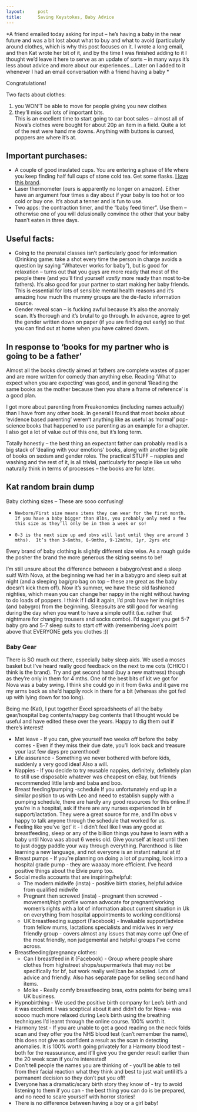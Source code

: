 ```yaml
---
layout:     post
title:      Saving Keystokes, Baby Advice
---
```


*A friend emailed today asking for input – he’s having a baby in the near future and was a bit lost about what to buy and what to avoid (particularly around clothes, which is why this post focuses on it.  I wrote a long email, and then Kat wrote her bit of it, and by the time I was finished adding to it I thought we’d leave it here to serve as an update of sorts – in many ways it’s less about advice and more about our experiences... Later on I added to it whenever I had an email conversation with a friend having a baby *


Congratulations!

Two facts about clothes:
1. you WON’T be able to move for people giving you new clothes
2. they’ll miss out lots of important bits.  
This is an excellent time to start going to car boot sales – almost all of Nova’s clothes were bought for about 20p an item in a field. Quite a lot of the rest were hand me downs.   Anything with buttons is cursed, poppers are where it’s at.

## Important purchases:

* A couple of good insulated  cups.  You are entering a phase of life where you keep finding half full cups of stone cold tea.  Get some flasks. [I love this brand](https://www.amazon.co.uk/Contigo-Autoseal-Stainless-Steel-Travel/dp/B0077IERKW/ref=sr_1_3?ie=UTF8&qid=1530190403&sr=8-3&keywords=contigo+travel+mug).
* Laser thermometer (ours is apparently no longer on amazon).  Either have an argument four times a day about if your baby is too hot or too cold or buy one. It’s about a tenner and is fun to use.
* Two apps: the contraction timer, and the “baby feed timer”. Use them – otherwise one of you will delusionally convince the other that your baby hasn’t eaten in three days.  

## Useful facts:

* Going to the prenatal classes isn’t particularly good for information (Drinking game: take a shot every time the person in charge avoids a question by saying “Whatever works for baby”), but is good for relaxation – turns out that you guys are more ready that most of the people there (and you’ll find yourself *vastly* more ready than most to-be fathers).  It’s also good for your partner to start making her baby friends. This is essential for lots of sensible mental health reasons and it’s amazing how much the mummy groups  are the de-facto information source.  
* Gender reveal scan – is fucking awful because it’s also the anomaly scan.  It’s thorough and it’s brutal to go through.  In advance, agree to get the gender written down on paper (if you are finding out early) so that you can find out at home when you have calmed down.


## In response to ‘books for my partner who is going to be a father’
Almost all the books directly aimed at fathers are complete wastes of paper and are more written for comedy than anything else. Reading ‘What to expect when you are expecting’ was good, and in general ‘Reading the same books as the mother because then you share a frame of reference’ is a good plan.

I got more about parenting from Freakonomics (including names actually) than I have from any other book.  In general I found that most books about ‘evidence based parenting’ weren’t anything like as useful as ‘normal’ pop-science books that happened to use parenting as an example for a chapter.   I also got a lot of value out of this one, but it’s long term.

Totally honestly – the best thing an expectant father can probably read is a big stack of ‘dealing with your emotions’ books, along with another big pile of books on sexism and gender roles.  The practical STUFF – nappies and washing and the rest of it, is all trivial, particularly for people like us who naturally think in terms of processes – the books are for later.

## Kat random brain dump

Baby clothing sizes – These are sooo confusing!
*     Newborn/First size means items they can wear for the first month. If you have a baby bigger than 8lbs, you probably only need a few this size as they’ll only be in them a week or so!
*     0-3 is the next size up and obvs will last until they are around 3 mths).  It’s then 3-6mths, 6-9mths, 9-12mths, 1yr, 2yrs etc

Every brand of baby clothing is slightly different size wise. As a rough guide the posher the brand the more generous the sizing seems to be!
 
I’m still unsure about the difference between a babygro/vest and a sleep suit! With Nova, at the beginning we had her in a babygro and sleep suit at night (and a sleeping bag/gro bag on top – these are great as the baby doesn’t kick them off). Now it’s summer, we have these old fashioned nighties, which mean you can change her nappy in the night without having to do loads of poppers. I think if I did it again, I’d prob have her in nighties (and babygro) from the beginning. Sleepsuits are still good for wearing during the day when you want to have a simple outfit (i.e. rather that nightmare for changing trousers and socks combo). I’d suggest you get 5-7 baby gro and 5-7 sleep suits to start off with (remembering Joe’s point above that EVERYONE gets you clothes :))

### Baby Gear 
There is SO much out there, especially baby sleep aids. We used a moses basket but I’ve heard really good feedback on the next to me cots (CHICO I think is the brand). Try and get second hand (buy a new mattress) though as they’re only in them for 4 mths. One of the best bits of kit we got for Nova was a baby swing. I think she could go in it from 6wks and it gave me my arms back as she’d happily rock in there for a bit (whereas she got fed up with lying down for too long).
 
Being me (Kat), I put together Excel spreadsheets of all the baby gear/hospital bag contents/nappy bag contents that I thought would be useful and have edited these over the years. Happy to dig them out if there’s interest!


* Mat leave - If you can, give yourself two weeks off before the baby comes - Even if they miss their due date, you’ll look back and treasure your last few days pre parenthood!
* Life assurance - Something we never bothered with before kids, suddenly a very good idea! Also a will.
* Nappies -  If you decide to try reusable nappies, definitely, definitely plan to still use disposable whatever was cheapest on eBay, but friends recommended little lamb and baba and boo. 
* Breast feeding/pumping -schedule If you unfortunately end up in a similar position to us with Leo and need to establish supply with a pumping schedule, there are hardly any good resources for this online.If you’re in a hospital, ask if there are any nurses experienced in bf support/lactation. They were a great source for me, and I’m obvs v happy to talk anyone through the schedule that worked for us.
* Feeling like you’ve ‘got’ it - I didn’t feel like I was any good at breastfeeding, sleep or any of the billion things you have to learn with a baby until Nova was about 6 weeks old. Give yourself at least until then to just doggy paddle your way through everything. Parenthood is like learning a new language, and not everyone is an instant natural at it!
* Breast pumps - If you’re planning on doing a lot of pumping, look into a hospital grade pump - they are waaaay more efficient. I’ve heard positive things about the Elvie pump too.
* Social media accounts that are inspiring/helpful:
    * The modern midwife (insta) - positive birth stories, helpful advice from qualified midwife
    * Pregnant then screwed (insta) - pregnant then screwed - movement/high profile woman advocate for pregnant/working women’s rights with a lot of information about current situation in Uk on everything from hospital appointments to working conditions)
    * UK breastfeeding support (Facebook) - Invaluable support/advice from fellow mums, lactations specialists and midwives in very friendly group - covers almost any issues that may come up! One of the most friendly, non judgemental and helpful groups I've come across.
* Breastfeeding/pregnancy clothes:
    * Can I breastfeed in it (Facebook)  - Group where people share clothes from highstreet shops/supermarkets that may not be specifically for bf, but work really well/can be adapted. Lots of advice and friendly. Also has separate page for selling second hand items.
    * Molke - Really comfy breastfeeding bras, extra points for being small UK business.
* Hypnobirthing - We used the positive birth company for Leo’s birth and it was excellent. I was sceptical about it and didn’t do for Nova - was soooo much more relaxed during Leo’s birth using the breathing techniques I’d learnt through the online course. 100% worth it.
* Harmony test - If you are unable to get a good reading on the neck folds scan and they offer you the NHS blood test (can’t remember the name), this does not give as confident a result as the scan in detecting anomalies. It is 100% worth going privately for a Harmony blood test - both for the reassurance, and it’ll give you the gender result earlier than the 20 week scan if you’re interested!
* Don’t tell people the names you are thinking of - you’ll be able to tell from their facial reaction what they think and best to just wait until it’s a permanent decision so they don’t put you off!
* Everyone has a dramatic/scary birth story they know of - try to avoid listening to them if you can - the best thing you can do is be prepared, and no need to scare yourself with horror stories!
* There is no difference between having a boy or a girl baby!

